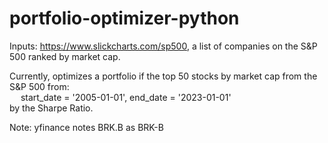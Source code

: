 # portfolio-optimizer-python

Inputs: https://www.slickcharts.com/sp500, a list of companies on the S&P 500 ranked by market cap.

Currently, optimizes a portfolio if the top 50 stocks by market cap from the S&P 500 from:  
&emsp; start_date = '2005-01-01', end_date = '2023-01-01'  
by the Sharpe Ratio.  


Note: yfinance notes BRK.B as BRK-B
